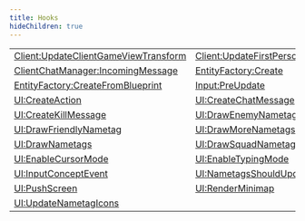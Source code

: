 ```yaml
---
title: Hooks
hideChildren: true
---
```


|   |   |
| --- | --- |
| [Client:UpdateClientGameViewTransform](/vext/ref/client/hook/client_updateclientgameviewtransform) | [Client:UpdateFirstPersonTransform](/vext/ref/client/hook/client_updatefirstpersontransform) |
| [ClientChatManager:IncomingMessage](/vext/ref/client/hook/clientchatmanager_incomingmessage) | [EntityFactory:Create](/vext/ref/client/hook/entityfactory_create) |
| [EntityFactory:CreateFromBlueprint](/vext/ref/client/hook/entityfactory_createfromblueprint) | [Input:PreUpdate](/vext/ref/client/hook/input_preupdate) |
| [UI:CreateAction](/vext/ref/client/hook/ui_createaction) | [UI:CreateChatMessage](/vext/ref/client/hook/ui_createchatmessage) |
| [UI:CreateKillMessage](/vext/ref/client/hook/ui_createkillmessage) | [UI:DrawEnemyNametag](/vext/ref/client/hook/ui_drawenemynametag) |
| [UI:DrawFriendlyNametag](/vext/ref/client/hook/ui_drawfriendlynametag) | [UI:DrawMoreNametags](/vext/ref/client/hook/ui_drawmorenametags) |
| [UI:DrawNametags](/vext/ref/client/hook/ui_drawnametags) | [UI:DrawSquadNametag](/vext/ref/client/hook/ui_drawsquadnametag) |
| [UI:EnableCursorMode](/vext/ref/client/hook/ui_enablecursormode) | [UI:EnableTypingMode](/vext/ref/client/hook/ui_enabletypingmode) |
| [UI:InputConceptEvent](/vext/ref/client/hook/ui_inputconceptevent) | [UI:NametagsShouldUpdate](/vext/ref/client/hook/ui_nametagsshouldupdate) |
| [UI:PushScreen](/vext/ref/client/hook/ui_pushscreen) | [UI:RenderMinimap](/vext/ref/client/hook/ui_renderminimap) |
| [UI:UpdateNametagIcons](/vext/ref/client/hook/ui_updatenametagicons) | |

